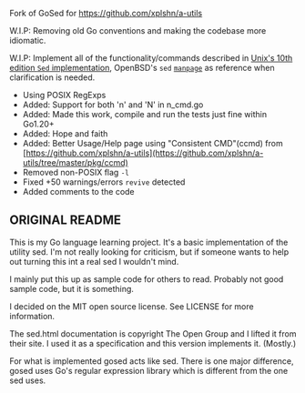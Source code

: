 Fork of GoSed for https://github.com/xplshn/a-utils

W.I.P: Removing old Go conventions and making the codebase more idiomatic.

W.I.P: Implement all of the functionality/commands described in [Unix's 10th edition `Sed` implementation](https://web.archive.org/web/20240730163415/https://man.cat-v.org/unix_10th/1/sed), OpenBSD's `sed` [`manpage`](https://man.openbsd.org/sed.1) as reference when clarification is needed. 

- Using POSIX RegExps
- Added: Support for both 'n' and 'N' in n_cmd.go
- Added: Made this work, compile and run the tests just fine within Go1.20+
- Added: Hope and faith
- Added: Better Usage/Help page using "Consistent CMD"(ccmd) from [https://github.com/xplshn/a-utils](https://github.com/xplshn/a-utils/tree/master/pkg/ccmd)
- Removed non-POSIX flag `-l`
- Fixed +50 warnings/errors `revive` detected
- Added comments to the code

ORIGINAL README
---------------
This is my Go language learning project. It's a basic implementation of the
utility sed. I'm not really looking for criticism, but if someone wants to
help out turning this int a real sed I wouldn't mind.

I mainly put this up as sample code for others to read. Probably not good
sample code, but it is something.

I decided on the MIT open source license. See LICENSE for more information.

The sed.html documentation is copyright The Open Group and I lifted it from
their site. I used it as a specification and this version implements it.
(Mostly.)

For what is implemented gosed acts like sed. There is one major difference,
gosed uses Go's regular expression library which is different from the one sed
uses.
